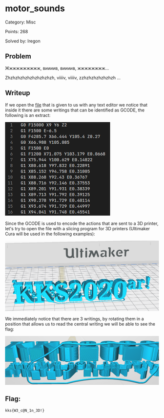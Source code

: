 # motor_sounds

Category: Misc

Points: 268

Solved by: Iregon

## Problem

Жжжжжжжжжж, виииив, виииив, жжжжжжжж...

Zhzhzhzhzhzhzhzhzhzh, viiiiv, viiiiv, zzhzhzhzhzhzhzh ...

## Writeup

If we open the [file](https://drive.google.com/file/d/1gzn3XE3FKk-1pMXR9QPUPm1OpxSgw-mK/view?usp=sharing) that is given to us with any text editor we notice that inside it there are some writings that can be identified as GCODE, the following is an extract:

![gcode](./gcode.png)

Since the GCODE is used to encode the actions that are sent to a 3D printer, let's try to open the file with a slicing program for 3D printers (Ultimaker Cura will be used in the following examples):
 
![cura1](./cura1.png)

We immediately notice that there are 3 writings, by rotating them in a position that allows us to read the central writing we will be able to see the flag:

![cura2](./cura2.png)

## Flag: 
```
kks{W3_c@N_1n_3D!}
```
